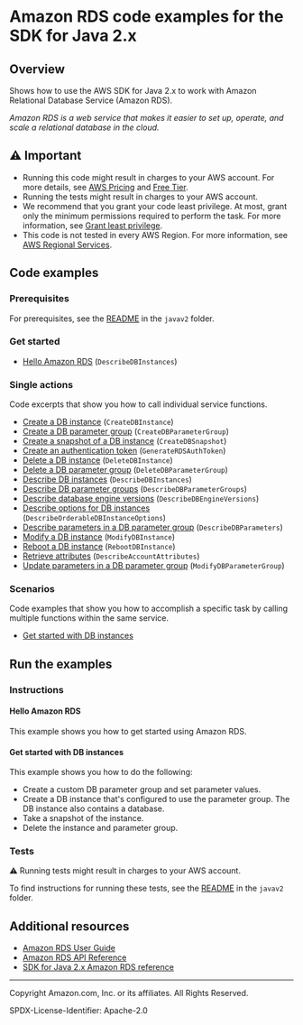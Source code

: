 # Amazon RDS code examples for the SDK for Java 2.x

## Overview

Shows how to use the AWS SDK for Java 2.x to work with Amazon Relational Database Service (Amazon RDS).

<!--custom.overview.start-->
<!--custom.overview.end-->

_Amazon RDS is a web service that makes it easier to set up, operate, and scale a relational database in the cloud._

## ⚠ Important

* Running this code might result in charges to your AWS account. For more details, see [AWS Pricing](https://aws.amazon.com/pricing/) and [Free Tier](https://aws.amazon.com/free/).
* Running the tests might result in charges to your AWS account.
* We recommend that you grant your code least privilege. At most, grant only the minimum permissions required to perform the task. For more information, see [Grant least privilege](https://docs.aws.amazon.com/IAM/latest/UserGuide/best-practices.html#grant-least-privilege).
* This code is not tested in every AWS Region. For more information, see [AWS Regional Services](https://aws.amazon.com/about-aws/global-infrastructure/regional-product-services).

<!--custom.important.start-->
<!--custom.important.end-->

## Code examples

### Prerequisites

For prerequisites, see the [README](../../README.md#Prerequisites) in the `javav2` folder.


<!--custom.prerequisites.start-->
<!--custom.prerequisites.end-->

### Get started

- [Hello Amazon RDS](src/main/java/com/example/rds/DescribeDBInstances.java#L6) (`DescribeDBInstances`)


### Single actions

Code excerpts that show you how to call individual service functions.

- [Create a DB instance](src/main/java/com/example/rds/CreateDBInstance.java#L6) (`CreateDBInstance`)
- [Create a DB parameter group](src/main/java/com/example/rds/RDSScenario.java#L554) (`CreateDBParameterGroup`)
- [Create a snapshot of a DB instance](src/main/java/com/example/rds/RDSScenario.java#L328) (`CreateDBSnapshot`)
- [Create an authentication token](src/main/java/com/example/rds/GenerateRDSAuthToken.java#L15) (`GenerateRDSAuthToken`)
- [Delete a DB instance](src/main/java/com/example/rds/DeleteDBInstance.java#L6) (`DeleteDBInstance`)
- [Delete a DB parameter group](src/main/java/com/example/rds/RDSScenario.java#L224) (`DeleteDBParameterGroup`)
- [Describe DB instances](src/main/java/com/example/rds/DescribeDBInstances.java#L6) (`DescribeDBInstances`)
- [Describe DB parameter groups](src/main/java/com/example/rds/RDSScenario.java#L532) (`DescribeDBParameterGroups`)
- [Describe database engine versions](src/main/java/com/example/rds/RDSScenario.java#L573) (`DescribeDBEngineVersions`)
- [Describe options for DB instances](src/main/java/com/example/rds/RDSScenario.java#L442) (`DescribeOrderableDBInstanceOptions`)
- [Describe parameters in a DB parameter group](src/main/java/com/example/rds/RDSScenario.java#L492) (`DescribeDBParameters`)
- [Modify a DB instance](src/main/java/com/example/rds/ModifyDBInstance.java#L6) (`ModifyDBInstance`)
- [Reboot a DB instance](src/main/java/com/example/rds/RebootDBInstance.java#L6) (`RebootDBInstance`)
- [Retrieve attributes](src/main/java/com/example/rds/DescribeAccountAttributes.java#L6) (`DescribeAccountAttributes`)
- [Update parameters in a DB parameter group](src/main/java/com/example/rds/RDSScenario.java#L465) (`ModifyDBParameterGroup`)

### Scenarios

Code examples that show you how to accomplish a specific task by calling multiple
functions within the same service.

- [Get started with DB instances](src/main/java/com/example/rds/RDSScenario.java)


<!--custom.examples.start-->
<!--custom.examples.end-->

## Run the examples

### Instructions


<!--custom.instructions.start-->
<!--custom.instructions.end-->

#### Hello Amazon RDS

This example shows you how to get started using Amazon RDS.



#### Get started with DB instances

This example shows you how to do the following:

- Create a custom DB parameter group and set parameter values.
- Create a DB instance that's configured to use the parameter group. The DB instance also contains a database.
- Take a snapshot of the instance.
- Delete the instance and parameter group.

<!--custom.scenario_prereqs.rds_Scenario_GetStartedInstances.start-->
<!--custom.scenario_prereqs.rds_Scenario_GetStartedInstances.end-->


<!--custom.scenarios.rds_Scenario_GetStartedInstances.start-->
<!--custom.scenarios.rds_Scenario_GetStartedInstances.end-->

### Tests

⚠ Running tests might result in charges to your AWS account.


To find instructions for running these tests, see the [README](../../README.md#Tests)
in the `javav2` folder.



<!--custom.tests.start-->
<!--custom.tests.end-->

## Additional resources

- [Amazon RDS User Guide](https://docs.aws.amazon.com/AmazonRDS/latest/UserGuide/Welcome.html)
- [Amazon RDS API Reference](https://docs.aws.amazon.com/AmazonRDS/latest/APIReference/Welcome.html)
- [SDK for Java 2.x Amazon RDS reference](https://sdk.amazonaws.com/java/api/latest/software/amazon/awssdk/services/rds/package-summary.html)

<!--custom.resources.start-->
<!--custom.resources.end-->

---

Copyright Amazon.com, Inc. or its affiliates. All Rights Reserved.

SPDX-License-Identifier: Apache-2.0